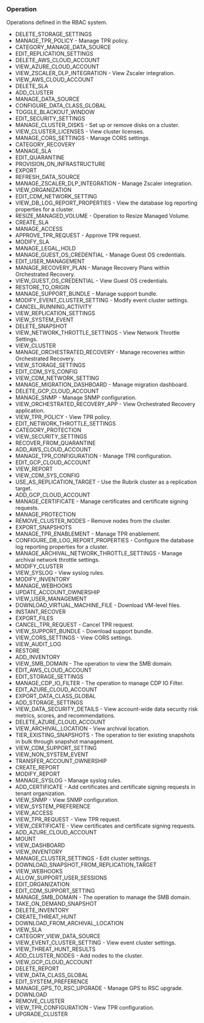 ### Operation
Operations defined in the RBAC system.

- DELETE_STORAGE_SETTINGS
- MANAGE_TPR_POLICY - Manage TPR policy.
- CATEGORY_MANAGE_DATA_SOURCE
- EDIT_REPLICATION_SETTINGS
- DELETE_AWS_CLOUD_ACCOUNT
- VIEW_AZURE_CLOUD_ACCOUNT
- VIEW_ZSCALER_DLP_INTEGRATION - View Zscaler integration.
- VIEW_AWS_CLOUD_ACCOUNT
- DELETE_SLA
- ADD_CLUSTER
- MANAGE_DATA_SOURCE
- CONFIGURE_DATA_CLASS_GLOBAL
- TOGGLE_BLACKOUT_WINDOW
- EDIT_SECURITY_SETTINGS
- MANAGE_CLUSTER_DISKS - Set up or remove disks on a cluster.
- VIEW_CLUSTER_LICENSES - View cluster licenses.
- MANAGE_CORS_SETTINGS - Manage CORS settings.
- CATEGORY_RECOVERY
- MANAGE_SLA
- EDIT_QUARANTINE
- PROVISION_ON_INFRASTRUCTURE
- EXPORT
- REFRESH_DATA_SOURCE
- MANAGE_ZSCALER_DLP_INTEGRATION - Manage Zscaler integration.
- VIEW_ORGANIZATION
- EDIT_CDM_NETWORK_SETTING
- VIEW_DB_LOG_REPORT_PROPERTIES - View the database log reporting properties for a cluster.
- RESIZE_MANAGED_VOLUME - Operation to Resize Managed Volume.
- CREATE_SLA
- MANAGE_ACCESS
- APPROVE_TPR_REQUEST - Approve TPR request.
- MODIFY_SLA
- MANAGE_LEGAL_HOLD
- MANAGE_GUEST_OS_CREDENTIAL - Manage Guest OS credentials.
- EDIT_USER_MANAGEMENT
- MANAGE_RECOVERY_PLAN - Manage Recovery Plans within Orchestrated Recovery.
- VIEW_GUEST_OS_CREDENTIAL - View Guest OS credentials.
- RESTORE_TO_ORIGIN
- MANAGE_SUPPORT_BUNDLE - Manage support bundle.
- MODIFY_EVENT_CLUSTER_SETTING - Modify event cluster settings.
- CANCEL_RUNNING_ACTIVITY
- VIEW_REPLICATION_SETTINGS
- VIEW_SYSTEM_EVENT
- DELETE_SNAPSHOT
- VIEW_NETWORK_THROTTLE_SETTINGS - View Network Throttle Settings.
- VIEW_CLUSTER
- MANAGE_ORCHESTRATED_RECOVERY - Manage recoveries within Orchestrated Recovery.
- VIEW_STORAGE_SETTINGS
- EDIT_CDM_SYS_CONFIG
- VIEW_CDM_NETWORK_SETTING
- MANAGE_MIGRATION_DASHBOARD - Manage migration dashboard.
- DELETE_GCP_CLOUD_ACCOUNT
- MANAGE_SNMP - Manage SNMP configuration.
- VIEW_ORCHESTRATED_RECOVERY_APP - View Orchestrated Recovery application.
- VIEW_TPR_POLICY - View TPR policy.
- EDIT_NETWORK_THROTTLE_SETTINGS
- CATEGORY_PROTECTION
- VIEW_SECURITY_SETTINGS
- RECOVER_FROM_QUARANTINE
- ADD_AWS_CLOUD_ACCOUNT
- MANAGE_TPR_CONFIGURATION - Manage TPR configuration.
- EDIT_GCP_CLOUD_ACCOUNT
- VIEW_REPORT
- VIEW_CDM_SYS_CONFIG
- USE_AS_REPLICATION_TARGET - Use the Rubrik cluster as a replication target.
- ADD_GCP_CLOUD_ACCOUNT
- MANAGE_CERTIFICATE - Manage certificates and certificate signing requests.
- MANAGE_PROTECTION
- REMOVE_CLUSTER_NODES - Remove nodes from the cluster.
- EXPORT_SNAPSHOTS
- MANAGE_TPR_ENABLEMENT - Manage TPR enablement.
- CONFIGURE_DB_LOG_REPORT_PROPERTIES - Configure the database log reporting properties for a cluster.
- MANAGE_ARCHIVAL_NETWORK_THROTTLE_SETTINGS - Manage archival network throttle settings.
- MODIFY_CLUSTER
- VIEW_SYSLOG - View syslog rules.
- MODIFY_INVENTORY
- MANAGE_WEBHOOKS
- UPDATE_ACCOUNT_OWNERSHIP
- VIEW_USER_MANAGEMENT
- DOWNLOAD_VIRTUAL_MACHINE_FILE - Download VM-level files.
- INSTANT_RECOVER
- EXPORT_FILES
- CANCEL_TPR_REQUEST - Cancel TPR request.
- VIEW_SUPPORT_BUNDLE - Download support bundle.
- VIEW_CORS_SETTINGS - View CORS settings.
- VIEW_AUDIT_LOG
- RESTORE
- ADD_INVENTORY
- VIEW_SMB_DOMAIN - The operation to view the SMB domain.
- EDIT_AWS_CLOUD_ACCOUNT
- EDIT_STORAGE_SETTINGS
- MANAGE_CDP_IO_FILTER - The operation to manage CDP IO Filter.
- EDIT_AZURE_CLOUD_ACCOUNT
- EXPORT_DATA_CLASS_GLOBAL
- ADD_STORAGE_SETTINGS
- VIEW_DATA_SECURITY_DETAILS - View account-wide data security risk metrics, scores, and recommendations.
- DELETE_AZURE_CLOUD_ACCOUNT
- VIEW_ARCHIVAL_LOCATION - View archival location.
- TIER_EXISTING_SNAPSHOTS - The operation to tier existing snapshots in bulk through snapshot management.
- VIEW_CDM_SUPPORT_SETTING
- VIEW_NON_SYSTEM_EVENT
- TRANSFER_ACCOUNT_OWNERSHIP
- CREATE_REPORT
- MODIFY_REPORT
- MANAGE_SYSLOG - Manage syslog rules.
- ADD_CERTIFICATE - Add certificates and certificate signing requests in tenant organization.
- VIEW_SNMP - View SNMP configuration.
- VIEW_SYSTEM_PREFERENCE
- VIEW_ACCESS
- VIEW_TPR_REQUEST - View TPR request.
- VIEW_CERTIFICATE - View certificates and certificate signing requests.
- ADD_AZURE_CLOUD_ACCOUNT
- MOUNT
- VIEW_DASHBOARD
- VIEW_INVENTORY
- MANAGE_CLUSTER_SETTINGS - Edit cluster settings.
- DOWNLOAD_SNAPSHOT_FROM_REPLICATION_TARGET
- VIEW_WEBHOOKS
- ALLOW_SUPPORT_USER_SESSIONS
- EDIT_ORGANIZATION
- EDIT_CDM_SUPPORT_SETTING
- MANAGE_SMB_DOMAIN - The operation to manage the SMB domain.
- TAKE_ON_DEMAND_SNAPSHOT
- DELETE_INVENTORY
- CREATE_THREAT_HUNT
- DOWNLOAD_FROM_ARCHIVAL_LOCATION
- VIEW_SLA
- CATEGORY_VIEW_DATA_SOURCE
- VIEW_EVENT_CLUSTER_SETTING - View event cluster settings.
- VIEW_THREAT_HUNT_RESULTS
- ADD_CLUSTER_NODES - Add nodes to the cluster.
- VIEW_GCP_CLOUD_ACCOUNT
- DELETE_REPORT
- VIEW_DATA_CLASS_GLOBAL
- EDIT_SYSTEM_PREFERENCE
- MANAGE_GPS_TO_RSC_UPGRADE - Manage GPS to RSC upgrade.
- DOWNLOAD
- REMOVE_CLUSTER
- VIEW_TPR_CONFIGURATION - View TPR configuration.
- UPGRADE_CLUSTER
